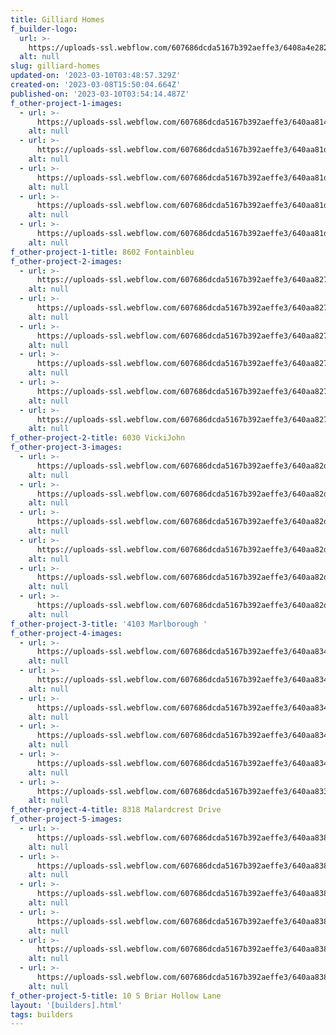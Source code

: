 ```yaml
---
title: Gilliard Homes
f_builder-logo:
  url: >-
    https://uploads-ssl.webflow.com/607686dcda5167b392aeffe3/6408a4e2820bf5f488e48a86_Gilliard%20Homes%20black%20logo%20.png
  alt: null
slug: gilliard-homes
updated-on: '2023-03-10T03:48:57.329Z'
created-on: '2023-03-08T15:50:04.664Z'
published-on: '2023-03-10T03:54:14.487Z'
f_other-project-1-images:
  - url: >-
      https://uploads-ssl.webflow.com/607686dcda5167b392aeffe3/640aa81494c46d392586153c_DSC04579.jpg
    alt: null
  - url: >-
      https://uploads-ssl.webflow.com/607686dcda5167b392aeffe3/640aa81dfd388c310c0f68c0_DSC04520.jpg
    alt: null
  - url: >-
      https://uploads-ssl.webflow.com/607686dcda5167b392aeffe3/640aa81d87f7f81c16e31b19_DSC04703.jpg
    alt: null
  - url: >-
      https://uploads-ssl.webflow.com/607686dcda5167b392aeffe3/640aa81d94c46d761f861555_DSC04813.jpg
    alt: null
  - url: >-
      https://uploads-ssl.webflow.com/607686dcda5167b392aeffe3/640aa81d2e2b166ba3fd2735_DSC04856.jpg
    alt: null
f_other-project-1-title: 8602 Fontainbleu
f_other-project-2-images:
  - url: >-
      https://uploads-ssl.webflow.com/607686dcda5167b392aeffe3/640aa827ba67526760d33553_DSC02288%20(1).jpg
    alt: null
  - url: >-
      https://uploads-ssl.webflow.com/607686dcda5167b392aeffe3/640aa82794c46d9e5c8615ee_DSC02235-HDR.jpg
    alt: null
  - url: >-
      https://uploads-ssl.webflow.com/607686dcda5167b392aeffe3/640aa827ba70442e6d485494_DSC02292%20(1).jpg
    alt: null
  - url: >-
      https://uploads-ssl.webflow.com/607686dcda5167b392aeffe3/640aa827f0f6bf31ff51f86c_DSC02213-HDR.jpg
    alt: null
  - url: >-
      https://uploads-ssl.webflow.com/607686dcda5167b392aeffe3/640aa82725dda5e396056240_DSC02294%20(1).jpg
    alt: null
  - url: >-
      https://uploads-ssl.webflow.com/607686dcda5167b392aeffe3/640aa827f0f6bfcd2c51f86b_DSC02265-HDR.jpg
    alt: null
f_other-project-2-title: 6030 VickiJohn
f_other-project-3-images:
  - url: >-
      https://uploads-ssl.webflow.com/607686dcda5167b392aeffe3/640aa82dd9980079b8bd78e8_DSC00577-HDR.jpg
    alt: null
  - url: >-
      https://uploads-ssl.webflow.com/607686dcda5167b392aeffe3/640aa82dc85633d353184814_DSC00535-HDR.jpg
    alt: null
  - url: >-
      https://uploads-ssl.webflow.com/607686dcda5167b392aeffe3/640aa82de7d25744b6a60bb5_DSC00526-HDR.jpg
    alt: null
  - url: >-
      https://uploads-ssl.webflow.com/607686dcda5167b392aeffe3/640aa82d87f7f81c3ee31c41_DSC00589-HDR.jpg
    alt: null
  - url: >-
      https://uploads-ssl.webflow.com/607686dcda5167b392aeffe3/640aa82d2e185469c85d9110_DSC00495-HDR.jpg
    alt: null
  - url: >-
      https://uploads-ssl.webflow.com/607686dcda5167b392aeffe3/640aa82dba67527a3dd33566_DSC00562-HDR.jpg
    alt: null
f_other-project-3-title: '4103 Marlborough '
f_other-project-4-images:
  - url: >-
      https://uploads-ssl.webflow.com/607686dcda5167b392aeffe3/640aa834c856335e2b18483d_DSC05528%20(1).jpg
    alt: null
  - url: >-
      https://uploads-ssl.webflow.com/607686dcda5167b392aeffe3/640aa834c8563378dc18483c_DSC05439-HDR_final.jpg
    alt: null
  - url: >-
      https://uploads-ssl.webflow.com/607686dcda5167b392aeffe3/640aa83498dc7b6a208db6a4_DSC05397-HDR_final.jpg
    alt: null
  - url: >-
      https://uploads-ssl.webflow.com/607686dcda5167b392aeffe3/640aa8346c4252d7541f90c2_DSC05409-HDR_final.jpg
    alt: null
  - url: >-
      https://uploads-ssl.webflow.com/607686dcda5167b392aeffe3/640aa8347812a4ab60f2808f_DSC05521%20(1).jpg
    alt: null
  - url: >-
      https://uploads-ssl.webflow.com/607686dcda5167b392aeffe3/640aa833bc8a87b8e368d7ee_DSC05406-HDR_final.jpg
    alt: null
f_other-project-4-title: 8318 Malardcrest Drive
f_other-project-5-images:
  - url: >-
      https://uploads-ssl.webflow.com/607686dcda5167b392aeffe3/640aa83894c46d0cb78616a5_9N6A0343.jpg
    alt: null
  - url: >-
      https://uploads-ssl.webflow.com/607686dcda5167b392aeffe3/640aa83894c46d90848616a4_9N6A0364.jpg
    alt: null
  - url: >-
      https://uploads-ssl.webflow.com/607686dcda5167b392aeffe3/640aa83842052e3563ef7c5a_9N6A0384%20(1).jpg
    alt: null
  - url: >-
      https://uploads-ssl.webflow.com/607686dcda5167b392aeffe3/640aa838e7d257074da60c4d_9N6A0303.jpg
    alt: null
  - url: >-
      https://uploads-ssl.webflow.com/607686dcda5167b392aeffe3/640aa838fd388c41b80f6b25_9N6A0348.jpg
    alt: null
  - url: >-
      https://uploads-ssl.webflow.com/607686dcda5167b392aeffe3/640aa838f1a6a9849f0b26bd_9N6A0280.jpg
    alt: null
f_other-project-5-title: 10 S Briar Hollow Lane
layout: '[builders].html'
tags: builders
---
```



